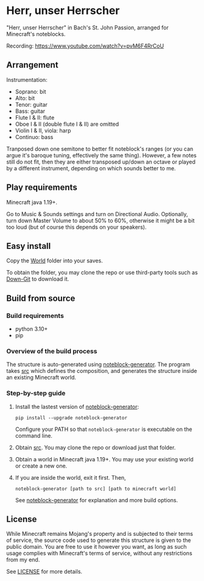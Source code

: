 # Herr, unser Herrscher
"Herr, unser Herrscher" in Bach's St. John Passion, arranged for Minecraft's noteblocks.

Recording: https://www.youtube.com/watch?v=pvM6F4RrCoU

## Arrangement
Instrumentation:
* Soprano: bit
* Alto: bit
* Tenor: guitar
* Bass: guitar
* Flute I & II: flute
* Oboe I & II (double flute I & II) are omitted
* Violin I & II, viola: harp
* Continuo: bass

Tranposed down one semitone to better fit noteblock's ranges (or you can argue it's baroque tuning, effectively the same thing). However, a few notes still do not fit, then they are either transposed up/down an octave or played by a different instrument, depending on which sounds better to me.

## Play requirements
Minecraft java 1.19+.

Go to Music & Sounds settings and turn on Directional Audio. Optionally, turn down Master Volume to about 50% to 60%, otherwise it might be a bit too loud (but of course this depends on your speakers).

## Easy install 
Copy the [World](https://github.com/FelixFourcolor/Herr-unser-Herrscher/tree/main/World) folder into your saves.

To obtain the folder, you may clone the repo or use third-party tools such as [Down-Git](https://minhaskamal.github.io/DownGit) to download it.

## Build from source
### Build requirements
* python 3.10+
* pip

### Overview of the build process
The structure is auto-generated using [noteblock-generator](https://pypi.org/project/noteblock-generator/). The program takes [src](https://github.com/FelixFourcolor/Herr-unser-Herrscher/tree/main/src) which defines the composition, and generates the structure inside an existing Minecraft world.

### Step-by-step guide

1. Install the lastest version of [noteblock-generator](https://pypi.org/project/noteblock-generator/):
    ```
    pip install --upgrade noteblock-generator
    ```
    Configure your PATH so that `noteblock-generator` is executable on the command line.

2. Obtain [src](https://github.com/FelixFourcolor/Herr-unser-Herrscher/tree/main/src). You may clone the repo or download just that folder.

3. Obtain a world in Minecraft java 1.19+. You may use your existing world or create a new one.

4. If you are inside the world, exit it first. Then,
    ```
    noteblock-generator [path to src] [path to minecraft world]
    ```

    See [noteblock-generator](https://pypi.org/project/noteblock-generator/) for explanation and more build options.

## License
While Minecraft remains Mojang's property and is subjected to their terms of service, the source code used to generate this structure is given to the public domain. You are free to use it however you want, as long as such usage complies with Minecraft's terms of service, without any restrictions from my end.

See [LICENSE](https://github.com/FelixFourcolor/Herr-unser-Herrscher/blob/main/LICENSE) for more details.